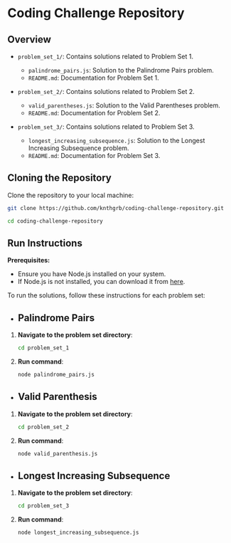 # Coding Challenge Repository

## Overview

- `problem_set_1/`: Contains solutions related to Problem Set 1.

  - `palindrome_pairs.js`: Solution to the Palindrome Pairs problem.
  - `README.md`: Documentation for Problem Set 1.

- `problem_set_2/`: Contains solutions related to Problem Set 2.

  - `valid_parentheses.js`: Solution to the Valid Parentheses problem.
  - `README.md`: Documentation for Problem Set 2.

- `problem_set_3/`: Contains solutions related to Problem Set 3.
  - `longest_increasing_subsequence.js`: Solution to the Longest Increasing Subsequence problem.
  - `README.md`: Documentation for Problem Set 3.

## Cloning the Repository

Clone the repository to your local machine:

```bash
git clone https://github.com/knthgrb/coding-challenge-repository.git

cd coding-challenge-repository
```

## Run Instructions

**Prerequisites:**

- Ensure you have Node.js installed on your system.
- If Node.js is not installed, you can download it from [here](https://nodejs.org/en).

To run the solutions, follow these instructions for each problem set:

- ## Palindrome Pairs

1. **Navigate to the problem set directory**:
   ```bash
   cd problem_set_1
   ```
2. **Run command**:
   ```bash
   node palindrome_pairs.js
   ```

- ## Valid Parenthesis

1. **Navigate to the problem set directory**:
   ```bash
   cd problem_set_2
   ```
2. **Run command**:
   ```bash
   node valid_parenthesis.js
   ```

- ## Longest Increasing Subsequence

1. **Navigate to the problem set directory**:
   ```bash
   cd problem_set_3
   ```
2. **Run command**:
   ```bash
   node longest_increasing_subsequence.js
   ```
